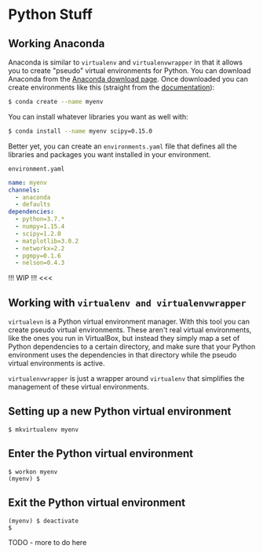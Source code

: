 # Python Stuff

## Working Anaconda

Anaconda is similar to `virtualenv` and `virtualenvwrapper` in that it allows you to create "pseudo" virtual environments for Python. You can download Anaconda from the [Anaconda download page](https://github.com/Zooce/OMSCS-AI-CS6601-assignment1.git). Once downloaded you can create environments like this (straight from the [documentation](https://conda.io/docs/user-guide/tasks/manage-environments.html#creating-an-environment-with-commands)):

```bash
$ conda create --name myenv
```

You can install whatever libraries you want as well with:

```bash
$ conda install --name myenv scipy=0.15.0
```

Better yet, you can create an `environments.yaml` file that defines all the libraries and packages you want installed in your environment.

`environment.yaml`
```yaml
name: myenv
channels:
  - anaconda
  - defaults
dependencies:
  - python=3.7.*
  - numpy=1.15.4
  - scipy=1.2.0
  - matplotlib=3.0.2
  - networkx=2.2
  - pgmpy=0.1.6
  - nelson=0.4.3
```

!!! WIP !!! <<<

## Working with `virtualenv and virtualenvwrapper`

`virtualevn` is a Python virtual environment manager. With this tool you can create pseudo virtual environments. These aren't real virtual environments, like the ones you run in VirtualBox, but instead they simply map a set of Python dependencies to a certain directory, and make sure that your Python environment uses the dependencies in that directory while the pseudo virtual environments is active.

`virtualenvwrapper` is just a wrapper around `virtualenv` that simplifies the management of these virtual environments.

## Setting up a new Python virtual environment
```
$ mkvirtualenv myenv
```

## Enter the Python virtual environment
```
$ workon myenv
(myenv) $ 
```

## Exit the Python virtual environment
```
(myenv) $ deactivate
$
```

TODO - more to do here
